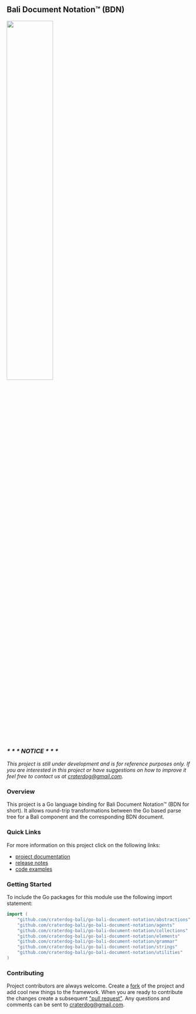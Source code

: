 ## Bali Document Notation™ (BDN)
<img src="https://craterdog.com/images/CraterDog.png" width="50%">

### _\* \* \* NOTICE \* \* \*_
_This project is still under development and is for reference purposes only. If
you are interested in this project or have suggestions on how to improve it feel
free to contact us at [craterdog@gmail.com](mailto:craterdog@gmail.com)._

### Overview
This project is a Go language binding for Bali Document Notation™ (BDN for short).
It allows round-trip transformations between the Go based parse tree for a Bali
component and the corresponding BDN document.

### Quick Links
For more information on this project click on the following links:
 * [project documentation](https://github.com/craterdog-bali/go-bali-document-notation/wiki)
 * [release notes](https://github.com/craterdog-bali/go-bali-document-notation/wiki/release-notes)
 * [code examples](https://github.com/craterdog-bali/go-bali-document-notation/wiki/code-examples)

### Getting Started
To include the Go packages for this module use the following import statement:
```go
import (
	"github.com/craterdog-bali/go-bali-document-notation/abstractions"
	"github.com/craterdog-bali/go-bali-document-notation/agents"
	"github.com/craterdog-bali/go-bali-document-notation/collections"
	"github.com/craterdog-bali/go-bali-document-notation/elements"
	"github.com/craterdog-bali/go-bali-document-notation/grammar"
	"github.com/craterdog-bali/go-bali-document-notation/strings"
	"github.com/craterdog-bali/go-bali-document-notation/utilities"
)
```

### Contributing
Project contributors are always welcome. Create a
[fork](https://github.com/craterdog-bali/go-bali-document-notation) of the project and add cool
new things to the framework. When you are ready to contribute the changes create a subsequent
["pull request"](https://help.github.com/articles/about-pull-requests/). Any questions and
comments can be sent to [craterdog@gmail.com](mailto:craterdog@gmail.com).
